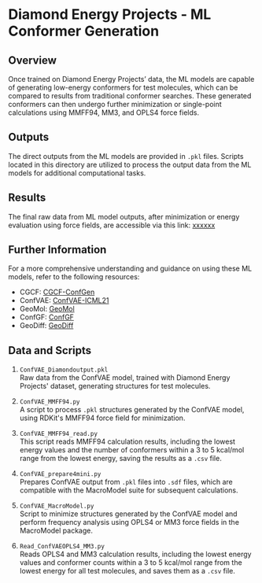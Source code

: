 # Diamond Energy Projects - ML Conformer Generation

## Overview
Once trained on Diamond Energy Projects’ data, the ML models are capable of generating low-energy conformers for test molecules, which can be compared to results from traditional conformer searches. These generated conformers can then undergo further minimization or single-point calculations using MMFF94, MM3, and OPLS4 force fields.

## Outputs
The direct outputs from the ML models are provided in `.pkl` files. Scripts located in this directory are utilized to process the output data from the ML models for additional computational tasks.

## Results
The final raw data from ML model outputs, after minimization or energy evaluation using force fields, are accessible via this link: [xxxxxx](#)

## Further Information
For a more comprehensive understanding and guidance on using these ML models, refer to the following resources:

- CGCF: [CGCF-ConfGen](https://github.com/MinkaiXu/CGCF-ConfGen)
- ConfVAE: [ConfVAE-ICML21](https://github.com/MinkaiXu/ConfVAE-ICML21)
- GeoMol: [GeoMol](https://github.com/PattanaikL/GeoMol)
- ConfGF: [ConfGF](https://github.com/DeepGraphLearning/ConfGF)
- GeoDiff: [GeoDiff](https://github.com/MinkaiXu/GeoDiff)

## Data and Scripts

1. `ConfVAE_Diamondoutput.pkl`  
   Raw data from the ConfVAE model, trained with Diamond Energy Projects' dataset, generating structures for test molecules.

2. `ConfVAE_MMFF94.py`  
   A script to process `.pkl` structures generated by the ConfVAE model, using RDKit's MMFF94 force field for minimization.

3. `ConfVAE_MMFF94_read.py`  
   This script reads MMFF94 calculation results, including the lowest energy values and the number of conformers within a 3 to 5 kcal/mol range from the lowest energy, saving the results as a `.csv` file.

4. `ConfVAE_prepare4mini.py`  
   Prepares ConfVAE output from `.pkl` files into `.sdf` files, which are compatible with the MacroModel suite for subsequent calculations.

5. `ConfVAE_MacroModel.py`  
   Script to minimize structures generated by the ConfVAE model and perform frequency analysis using OPLS4 or MM3 force fields in the MacroModel package.

6. `Read_ConfVAEOPLS4_MM3.py`  
   Reads OPLS4 and MM3 calculation results, including the lowest energy values and conformer counts within a 3 to 5 kcal/mol range from the lowest energy for all test molecules, and saves them as a `.csv` file.

